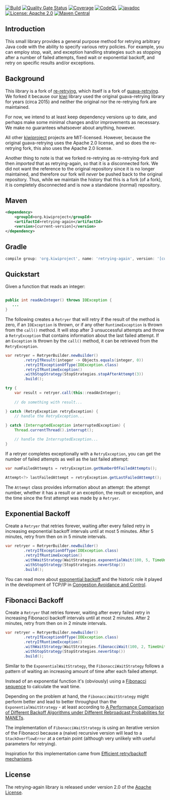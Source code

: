 <!---
  Copyright 2012-2015 Ray Holder
  Modifications copyright 2017-2018 Robert Huffman
  Modifications copyright 2020 Kiwi Project

  Licensed under the Apache License, Version 2.0 (the "License");
  you may not use this file except in compliance with the License.
  You may obtain a copy of the License at
  
     http://www.apache.org/licenses/LICENSE-2.0
  
  Unless required by applicable law or agreed to in writing, software
  distributed under the License is distributed on an "AS IS" BASIS,
  WITHOUT WARRANTIES OR CONDITIONS OF ANY KIND, either express or implied.
  See the License for the specific language governing permissions and
  limitations under the License.
-->

[![Build](https://github.com/kiwiproject/retrying-again/workflows/build/badge.svg)](https://github.com/kiwiproject/retrying-again/actions?query=workflow%3Abuild)
[![Quality Gate Status](https://sonarcloud.io/api/project_badges/measure?project=kiwiproject_retrying-again&metric=alert_status)](https://sonarcloud.io/dashboard?id=kiwiproject_retrying-again)
[![Coverage](https://sonarcloud.io/api/project_badges/measure?project=kiwiproject_retrying-again&metric=coverage)](https://sonarcloud.io/dashboard?id=kiwiproject_retrying-again)
[![CodeQL](https://github.com/kiwiproject/retrying-again/actions/workflows/codeql.yml/badge.svg)](https://github.com/kiwiproject/retrying-again/actions/workflows/codeql.yml)
[![javadoc](https://javadoc.io/badge2/org.kiwiproject/retrying-again/javadoc.svg)](https://javadoc.io/doc/org.kiwiproject/retrying-again)
[![License: Apache 2.0](https://img.shields.io/badge/License-Apache--2.0-blue.svg)](https://opensource.org/licenses/Apache-2.0)
[![Maven Central](https://img.shields.io/maven-central/v/org.kiwiproject/retrying-again)](https://central.sonatype.com/artifact/org.kiwiproject/retrying-again/1.0.16)

## Introduction
             
This small library provides a general purpose method for retrying arbitrary Java code with the ability to specify
various retry policies. For example, you can employ stop, wait, and exception handling strategies such as stopping
after a number of failed attempts, fixed wait or exponential backoff, and retry on specific results and/or exceptions.

## Background

This library is a fork of [re-retrying](https://github.com/rhuffman/re-retrying), which itself is a fork of
[guava-retrying](https://github.com/rholder/guava-retrying). We forked it because our [kiwi](https://github.com/kiwiproject/kiwi) 
library used the original guava-retrying library for years (circa 2015) and neither the original nor the re-retrying
fork are maintained.

For now, we intend to at least keep dependency versions up to date, and perhaps make some minimal changes and/or
improvements as necessary. We make no guarantees whatsoever about anything, however.

All other [kiwiproject](https://github.com/kiwiproject) projects are MIT-licensed. However, because the original
guava-retrying uses the Apache 2.0 license, and so does the re-retrying fork, this also uses the Apache 2.0 license.

Another thing to note is that we forked re-retrying as re-retrying-fork and then _imported_ that as retrying-again, so
that it is a disconnected fork. We did not want the reference to the original repository since it is no longer 
maintained, and therefore our fork will _never_ be pushed back to the original repository. Thus, while we maintain the
history that this is a fork (of a fork), it is completely disconnected and is now a standalone (normal) repository.


## Maven
```xml
<dependency>
    <groupId>org.kiwiproject</groupId>
    <artifactId>retrying-again</artifactId>
    <version>[current-version]</version>
</dependency>
```

## Gradle
```groovy
compile group: 'org.kiwiproject', name: 'retrying-again', version: '[current-version]'
```

## Quickstart

Given a function that reads an integer:
```java

public int readAnInteger() throws IOException {
   ...
}
```

The following creates a `Retryer` that will retry if the result of the method is zero, if an `IOException` is 
thrown, or if any other `RuntimeException` is thrown from the `call()` method. It will stop after 3 unsuccessful 
attempts and throw a `RetryException` that contains information about the last failed attempt. If an `Exception`
is thrown by the `call()` method, it can be retrieved from the `RetryException`.

```java
var retryer = RetryerBuilder.newBuilder()
        .retryIfResult(integer -> Objects.equals(integer, 0))
        .retryIfExceptionOfType(IOException.class)
        .retryIfRuntimeException()
        .withStopStrategy(StopStrategies.stopAfterAttempt(3))
        .build();

try {
    var result = retryer.call(this::readAnInteger);
    
    // do something with result...

} catch (RetryException retryException) {
    // handle the RetryException...
        
} catch (InterruptedException interruptedException) {
    Thread.currentThread().interrupt();

    // handle the InterruptedException...
}
```

If a retryer completes exceptionally with a `RetryException`, you can get the number of failed attempts
as well as the last failed attempt:

```java
var numFailedAttempts = retryException.getNumberOfFailedAttempts();

Attempt<?> lastFailedAttempt = retryException.getLastFailedAttempt();
```

The `Attempt` class provides information about an attempt: the attempt number, whether it has a result or an exception,
the result or exception, and the time since the first attempt was made by a `Retryer`.

## Exponential Backoff

Create a `Retryer` that retries forever, waiting after every failed retry in increasing exponential backoff 
intervals until at most 5 minutes. After 5 minutes, retry from then on in 5 minute intervals.

```java
var retryer = RetryerBuilder.newBuilder()
        .retryIfExceptionOfType(IOException.class)
        .retryIfRuntimeException()
        .withWaitStrategy(WaitStrategies.exponentialWait(100, 5, TimeUnit.MINUTES))
        .withStopStrategy(StopStrategies.neverStop())
        .build();
```

You can read more about [exponential backoff](http://en.wikipedia.org/wiki/Exponential_backoff) and the historic
role it played in the development of TCP/IP in [Congestion Avoidance and Control](http://ee.lbl.gov/papers/congavoid.pdf).

## Fibonacci Backoff

Create a `Retryer` that retries forever, waiting after every failed retry in increasing Fibonacci backoff
intervals until at most 2 minutes. After 2 minutes, retry from then on in 2 minute intervals.

```java
var retryer = RetryerBuilder.newBuilder()
        .retryIfExceptionOfType(IOException.class)
        .retryIfRuntimeException()
        .withWaitStrategy(WaitStrategies.fibonacciWait(100, 2, TimeUnit.MINUTES))
        .withStopStrategy(StopStrategies.neverStop())
        .build();
```

Similar to the `ExponentialWaitStrategy`, the `FibonacciWaitStrategy` follows a pattern of waiting an increasing
amount of time after each failed attempt.

Instead of an exponential function it's (obviously) using a [Fibonacci sequence](https://en.wikipedia.org/wiki/Fibonacci_numbers)
to calculate the wait time.

Depending on the problem at hand, the `FibonacciWaitStrategy` might perform better and lead to better throughput
than the `ExponentialWaitStrategy` - at least according to
[A Performance Comparison of Different Backoff Algorithms under Different Rebroadcast Probabilities for MANETs](https://www.researchgate.net/publication/255672213_A_Performance_Comparison_of_Different_Backoff_Algorithms_under_Different_Rebroadcast_Probabilities_for_MANET%27s).

The implementation of `FibonacciWaitStrategy` is using an iterative version of the Fibonacci because a (naive) recursive
version will lead to a `StackOverflowError` at a certain point (although very unlikely with useful parameters for retrying).

Inspiration for this implementation came from [Efficient retry/backoff mechanisms](https://dzone.com/articles/efficient-retrybackoff).

## License
The retrying-again library is released under version 2.0 of the [Apache License](http://www.apache.org/licenses/LICENSE-2.0).

